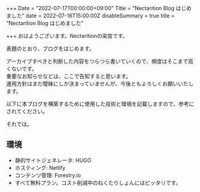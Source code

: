 +++
Date = "2022-07-17T00:00:00+09:00"
Title = "Nectarition Blog はじめました"
date = 2022-07-16T15:00:00Z
disableSummary = true
title = "Nectarition Blog はじめました"

+++
おはようございます。Nectaritionの染宮です。

表題のとおり、ブログをはじめます。

アーカイブすべきと判断した内容をつらつら書いていくので、頻度はそこまで高くないです。  
重要なお知らせなどは、ここで告知すると思います。  
運用方針はまだ曖昧にしか決まっていませんが、今後ともよろしくお願いいたします。

以下に本ブログを構築するために使用した技術と環境を記載しますので、参考にされてください。

それでは。

## 環境

* 静的サイトジェネレータ: HUGO
* ホスティング: Netlify
* コンテンツ管理: Forestry.io
* すべて無料プラン。コスト削減中のねくたりしょんにはピッタリです。